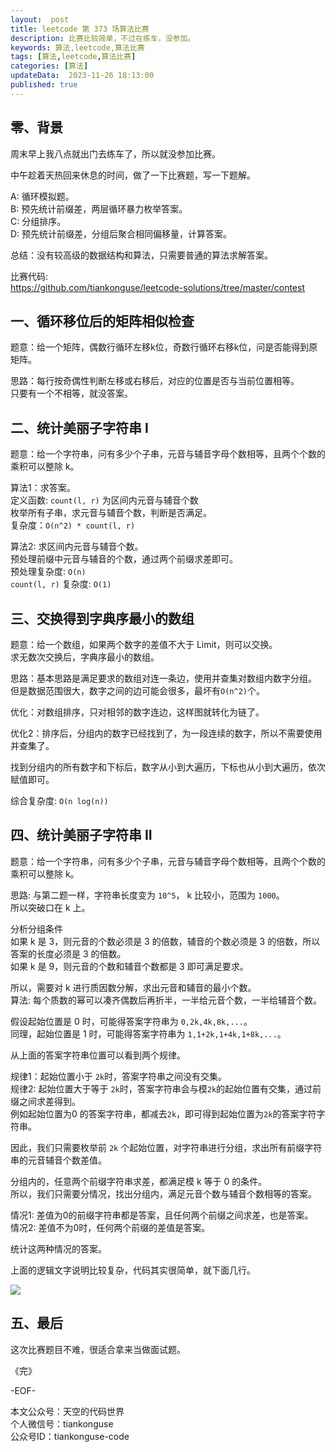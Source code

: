 ```yaml
---   
layout:  post  
title: leetcode 第 373 场算法比赛  
description: 比赛比较简单，不过在练车，没参加。       
keywords: 算法,leetcode,算法比赛  
tags: [算法,leetcode,算法比赛]  
categories: [算法]  
updateData:  2023-11-26 18:13:00  
published: true  
---  
```



## 零、背景  


周末早上我八点就出门去练车了，所以就没参加比赛。  


中午趁着天热回来休息的时间，做了一下比赛题，写一下题解。  


A: 循环模拟题。  
B: 预先统计前缀差，两层循环暴力枚举答案。  
C: 分组排序。  
D: 预先统计前缀差，分组后聚合相同偏移量，计算答案。  


总结：没有较高级的数据结构和算法，只需要普通的算法求解答案。  


比赛代码:  
https://github.com/tiankonguse/leetcode-solutions/tree/master/contest  



## 一、循环移位后的矩阵相似检查  


题意：给一个矩阵，偶数行循环左移k位，奇数行循环右移k位，问是否能得到原矩阵。  


思路：每行按奇偶性判断左移或右移后，对应的位置是否与当前位置相等。  
只要有一个不相等，就没答案。  


## 二、统计美丽子字符串 I  


题意：给一个字符串，问有多少个子串，元音与辅音字母个数相等，且两个个数的乘积可以整除 k。  


算法1：求答案。  
定义函数: `count(l, r)` 为区间内元音与辅音个数  
枚举所有子串，求元音与辅音个数，判断是否满足。  
复杂度：`O(n^2) * count(l, r)`  



算法2: 求区间内元音与辅音个数。  
预处理前缀中元音与辅音的个数，通过两个前缀求差即可。  
预处理复杂度: `O(n)`  
`count(l, r)` 复杂度: `O(1)`  


## 三、交换得到字典序最小的数组  


题意：给一个数组，如果两个数字的差值不大于 Limit，则可以交换。  
求无数次交换后，字典序最小的数组。  


思路：基本思路是满足要求的数组对连一条边，使用并查集对数组内数字分组。  
但是数据范围很大，数字之间的边可能会很多，最坏有`O(n^2)`个。  


优化：对数组排序，只对相邻的数字连边，这样图就转化为链了。  


优化2：排序后，分组内的数字已经找到了，为一段连续的数字，所以不需要使用并查集了。  


找到分组内的所有数字和下标后，数字从小到大遍历，下标也从小到大遍历，依次赋值即可。  


综合复杂度: `O(n log(n))`  


## 四、统计美丽子字符串 II

题意：给一个字符串，问有多少个子串，元音与辅音字母个数相等，且两个个数的乘积可以整除 k。  


思路: 与第二题一样，字符串长度变为 `10^5`， k 比较小，范围为 `1000`。  
所以突破口在 k 上。  


分析分组条件  
如果 k 是 3，则元音的个数必须是 3 的倍数，辅音的个数必须是 3 的倍数，所以答案的长度必须是 3 的倍数。  
如果 k 是 9，则元音的个数和辅音个数都是 3 即可满足要求。  


所以，需要对 k 进行质因数分解，求出元音和辅音的最小个数。  
算法: 每个质数的幂可以凑齐偶数后再折半，一半给元音个数，一半给辅音个数。  



假设起始位置是 0 时，可能得答案字符串为 `0,2k,4k,8k,...`。  
同理，起始位置是 1 时，可能得答案字符串为 `1,1+2k,1+4k,1+8k,...`。  


从上面的答案字符串位置可以看到两个规律。  


规律1：起始位置小于 `2k`时，答案字符串之间没有交集。  
规律2: 起始位置大于等于 `2k`时，答案字符串会与模`2k`的起始位置有交集，通过前缀之间求差得到。  
例如起始位置为0 的答案字符串，都减去`2k`，即可得到起始位置为`2k`的答案字符字符串。  


因此，我们只需要枚举前 `2k` 个起始位置，对字符串进行分组，求出所有前缀字符串的元音辅音个数差值。  


分组内的，任意两个前缀字符串求差，都满足模 k 等于 0 的条件。  
所以，我们只需要分情况，找出分组内，满足元音个数与辅音个数相等的答案。  


情况1: 差值为0的前缀字符串都是答案，且任何两个前缀之间求差，也是答案。  
情况2: 差值不为0时，任何两个前缀的差值是答案。  


统计这两种情况的答案。  


上面的逻辑文字说明比较复杂，代码其实很简单，就下面几行。  


![](https://res2023.tiankonguse.com/images/2023/11/26/001.png)


## 五、最后  


这次比赛题目不难，很适合拿来当做面试题。  



《完》  


-EOF-  



本文公众号：天空的代码世界  
个人微信号：tiankonguse  
公众号ID：tiankonguse-code  
  

